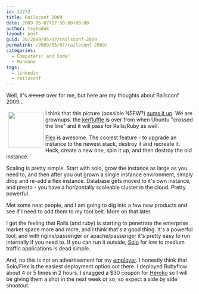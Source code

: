 ```yaml
---
id: 12272
title: Railsconf 2009
date: 2009-05-07T17:50:00+00:00
author: tsykoduk
layout: post
guid: 30/2009/05/07/railsconf-2009
permalink: /2009/05/07/railsconf-2009/
categories:
  - Computers! and Code!
  - Mundane
tags:
  - linkedin
  - railsconf
---
```

<p>Well, it's <del>almost</del> over for me, but here are my thoughts about Railsconf 2009...</p>

<p><img src="http://greg.nokes.name/assets/2009/5/7/IMG_0225_2.JPG" style="height: 95px; float: left; padding: 5px;" />I think that this picture (possible <span class="caps">NSFW</span>?) <a href="http://www.flickr.com/photos/glagla/54320217/">sums it up</a>. We are grownups. the <a href="http://www.urbandictionary.com/define.php?term=kerfluffle">kerfluffle</a> is over from when Ubuntu "crossed the line" and it will pass for Rails/Ruby as well.</p>

<p><a href="http://www.engineyard.com/blog/2009/engine-yard-flex-announced-new-features-added-to-solo/">Flex</a> is awesome. The coolest feature - to upgrade an instance to the newest stack, destroy it and recreate it. Heck, create a new one, spin it up, and then destroy the old instance.</p>

<p>Scaling is pretty simple. Start with solo, grow the instance as large as you need to, and then after you out grown a single instance environment, simply drop and re-add a flex instance. Database gets moved to it's own instance, and presto - you have a horizontally scaleable  cluster in the cloud. Pretty powerful.</p>

<p>Met some neat people, and I am going to dig into a few new products and see if I need to add them to my tool belt. More on that later.</p>

<p>I get the feeling that Rails (and ruby) is starting to penetrate the enterprise market space more and more, and I think that's a good thing. It's a powerful tool, and with nginx/passenger or apache/passenger it's pretty easy to run internally if you need to. If you can run it outside, <a href="http://www.engineyard.com/plans/solo/">Solo</a> for low to medium traffic applications is dead simple.</p>

<p>And, no this is not an advertisement for my <a href="http://www.engineyard.com">employer</a>. I honestly think that Solo/Flex is the easiest deployment option out there. I deployed Rubyflow about 4 or 5 times in 2 hours. I snagged a $30 coupon for <a href="http://heroku.com/">Heroku</a> so I will be giving them a shot in the next week or so, so expect a side by side shootout.</p>
